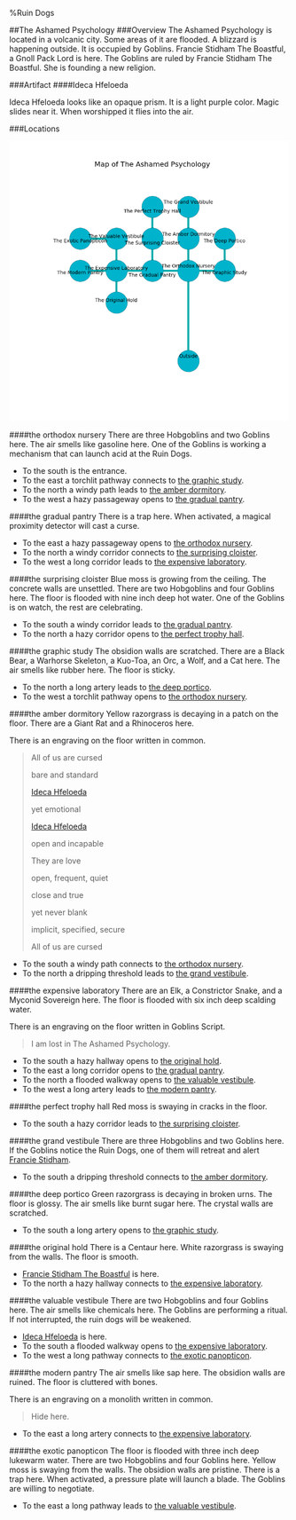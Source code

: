 %Ruin Dogs

##The Ashamed Psychology
###Overview
The Ashamed Psychology is located in a volcanic city. Some areas of it are flooded. A blizzard is happening outside. It is occupied by Goblins. <a name="Francie-Stidham-The-Boastful"></a>Francie Stidham The Boastful, a Gnoll Pack Lord is here. The Goblins are ruled by Francie Stidham The Boastful. She  is founding a new religion. 



###Artifact
####<a name="Ideca-Hfeloeda"></a>Ideca Hfeloeda


Ideca Hfeloeda looks like an opaque prism. It is a light purple color. Magic slides near it. When worshipped it flies into the air. 





###Locations


![](../v1/images/The-Ashamed-Psychology.png)

####<a name="the-orthodox-nursery"></a>the orthodox nursery
There are three Hobgoblins and two Goblins here. The air smells like gasoline here. One of the Goblins is working a mechanism that can launch acid at the Ruin Dogs. 



* To the south is the entrance.
* To the east a torchlit pathway connects to [the graphic study](#the-graphic-study).
* To the north a windy path leads to [the amber dormitory](#the-amber-dormitory).
* To the west a hazy passageway opens to [the gradual pantry](#the-gradual-pantry).


####<a name="the-gradual-pantry"></a>the gradual pantry
There is a trap here. When activated, a magical proximity detector will cast a curse. 



* To the east a hazy passageway opens to [the orthodox nursery](#the-orthodox-nursery).
* To the north a windy corridor connects to [the surprising cloister](#the-surprising-cloister).
* To the west a long corridor leads to [the expensive laboratory](#the-expensive-laboratory).


####<a name="the-surprising-cloister"></a>the surprising cloister
Blue moss is growing from the ceiling. The concrete walls are unsettled. There are two Hobgoblins and four Goblins here. The floor is flooded with nine inch deep hot water. One of the Goblins is on watch, the rest are celebrating. 



* To the south a windy corridor leads to [the gradual pantry](#the-gradual-pantry).
* To the north a hazy corridor opens to [the perfect trophy hall](#the-perfect-trophy-hall).


####<a name="the-graphic-study"></a>the graphic study
The obsidion walls are scratched. There are a Black Bear, a Warhorse Skeleton, a Kuo-Toa, an Orc, a Wolf, and a Cat here. The air smells like rubber here. The floor is sticky. 



* To the north a long artery leads to [the deep portico](#the-deep-portico).
* To the west a torchlit pathway opens to [the orthodox nursery](#the-orthodox-nursery).


####<a name="the-amber-dormitory"></a>the amber dormitory
Yellow razorgrass is decaying in a patch on the floor. There are a Giant Rat and a Rhinoceros here. 

There is an engraving on the floor written in common. 

> All of us are cursed
>
> bare and standard
>
> [Ideca Hfeloeda](#Ideca-Hfeloeda)
>
> yet emotional
>
> [Ideca Hfeloeda](#Ideca-Hfeloeda)
>
> open and incapable
>
> They are love
>
> open, frequent, quiet
>
> close and true
>
> yet never blank
>
> implicit, specified, secure
>
> All of us are cursed
>


* To the south a windy path connects to [the orthodox nursery](#the-orthodox-nursery).
* To the north a dripping threshold leads to [the grand vestibule](#the-grand-vestibule).


####<a name="the-expensive-laboratory"></a>the expensive laboratory
There are an Elk, a Constrictor Snake, and a Myconid Sovereign here. The floor is flooded with six inch deep scalding water. 

There is an engraving on the floor written in Goblins Script. 

> I am lost in The Ashamed Psychology.
>


* To the south a hazy hallway opens to [the original hold](#the-original-hold).
* To the east a long corridor opens to [the gradual pantry](#the-gradual-pantry).
* To the north a flooded walkway opens to [the valuable vestibule](#the-valuable-vestibule).
* To the west a long artery leads to [the modern pantry](#the-modern-pantry).


####<a name="the-perfect-trophy-hall"></a>the perfect trophy hall
Red moss is swaying in cracks in the floor. 



* To the south a hazy corridor leads to [the surprising cloister](#the-surprising-cloister).


####<a name="the-grand-vestibule"></a>the grand vestibule
There are three Hobgoblins and two Goblins here. If the Goblins notice the Ruin Dogs, one of them will retreat and alert [Francie Stidham](#Francie-Stidham). 



* To the south a dripping threshold connects to [the amber dormitory](#the-amber-dormitory).


####<a name="the-deep-portico"></a>the deep portico
Green razorgrass is decaying in broken urns. The floor is glossy. The air smells like burnt sugar here. The crystal walls are scratched. 



* To the south a long artery opens to [the graphic study](#the-graphic-study).


####<a name="the-original-hold"></a>the original hold
There is a Centaur here. White razorgrass is swaying from the walls. The floor is smooth. 



* [Francie Stidham The Boastful](#Francie-Stidham-The-Boastful) is here.
* To the north a hazy hallway connects to [the expensive laboratory](#the-expensive-laboratory).


####<a name="the-valuable-vestibule"></a>the valuable vestibule
There are two Hobgoblins and four Goblins here. The air smells like chemicals here. The Goblins are performing a ritual. If not interrupted, the ruin dogs will be weakened. 



* [Ideca Hfeloeda](#Ideca-Hfeloeda) is here.
* To the south a flooded walkway opens to [the expensive laboratory](#the-expensive-laboratory).
* To the west a long pathway connects to [the exotic panopticon](#the-exotic-panopticon).


####<a name="the-modern-pantry"></a>the modern pantry
The air smells like sap here. The obsidion walls are ruined. The floor is cluttered with bones. 

There is an engraving on a monolith written in common. 

> Hide here.
>


* To the east a long artery connects to [the expensive laboratory](#the-expensive-laboratory).


####<a name="the-exotic-panopticon"></a>the exotic panopticon
The floor is flooded with three inch deep lukewarm water. There are two Hobgoblins and four Goblins here. Yellow moss is swaying from the walls. The obsidion walls are pristine. There is a trap here. When activated, a pressure plate will launch a blade. The Goblins are willing to negotiate. 



* To the east a long pathway leads to [the valuable vestibule](#the-valuable-vestibule).


